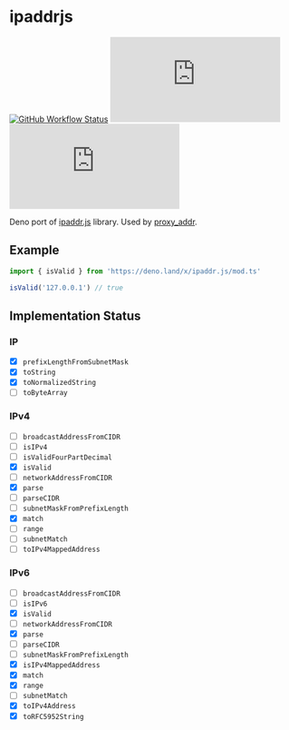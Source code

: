 # ipaddrjs

[![GitHub Workflow Status][gh-actions-img]][github-actions]
[![Codecov][codecov-badge]][codecov] [![][docs-badge]][docs]

Deno port of [ipaddr.js](https://github.com/whitequark/ipaddr.js) library. Used by [proxy_addr](https://github.com/deno-libs/proxy_addr).

## Example

```ts
import { isValid } from 'https://deno.land/x/ipaddr.js/mod.ts'

isValid('127.0.0.1') // true
```

## Implementation Status

### IP

- [x] `prefixLengthFromSubnetMask`
- [x] `toString`
- [x] `toNormalizedString`
- [ ] `toByteArray`

### IPv4

- [ ] `broadcastAddressFromCIDR`
- [ ] `isIPv4`
- [ ] `isValidFourPartDecimal`
- [x] `isValid`
- [ ] `networkAddressFromCIDR`
- [x] `parse`
- [ ] `parseCIDR`
- [ ] `subnetMaskFromPrefixLength`
- [x] `match`
- [ ] `range`
- [ ] `subnetMatch`
- [ ] `toIPv4MappedAddress`

### IPv6

- [ ] `broadcastAddressFromCIDR`
- [ ] `isIPv6`
- [x] `isValid`
- [ ] `networkAddressFromCIDR`
- [x] `parse`
- [ ] `parseCIDR`
- [ ] `subnetMaskFromPrefixLength`
- [x] `isIPv4MappedAddress`
- [x] `match`
- [x] `range`
- [ ] `subnetMatch`
- [x] `toIPv4Address`
- [x] `toRFC5952String`

[gh-actions-img]: https://img.shields.io/github/actions/workflow/status/deno-libs/ipaddr.js/main.yml?branch=master&style=for-the-badge&logo=github
[codecov]: https://codecov.io/gh/deno-libs/ipaddr.js
[github-actions]: https://github.com/deno-libs/ipaddr.js/actions
[codecov-badge]: https://img.shields.io/coverallsCoverage/github/deno-libs/ipaddr.js?style=for-the-badge
[docs-badge]: https://img.shields.io/github/v/release/deno-libs/ipaddr.js?color=yellow&label=Docs&logo=deno&style=for-the-badge
[docs]: https://doc.deno.land/https/deno.land/x/ipaddr.js/mod.ts
